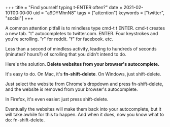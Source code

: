 +++
title = "Find yourself typing t-ENTER often?"
date = 2021-02-10T00:00:00
uid = "a9DYMhnN8"
tags = ["attention"]
keywords = ["twitter", "social"]
+++

 A common attention pitfall is to mindless type cmd-t t ENTER. cmd-t creates a new tab. "t" autocompletes to twitter.com. ENTER. Four keystrokes and you're scrolling. "r" for reddit. "f" for facebook. etc.

Less than a second of mindless activity, leading to hundreds of seconds (minutes? hours?) of scrolling that you didn't intend to do.

Here's the solution. **Delete websites from your browser's autocomplete.**

It's easy to do. On Mac, it's **fn-shift-delete**. On Windows, just shift-delete.

Just select the website from Chrome's dropdown and press fn-shift-delete, and the website is removed from your browser's autocomplete.

In Firefox, it's even easier: just press shift-delete.

Eventually the websites will make them back into your autocomplete, but it will take awhile for this to happen. And when it does, now you know what to do: fn-shift-delete.

